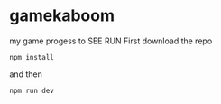 # gamekaboom

my game progess
to SEE RUN 
First download the repo
```
npm install
```
and then 
```
npm run dev
```
